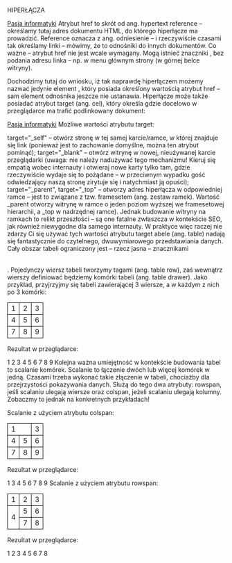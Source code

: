HIPERŁĄCZA

<a href="http://pasja-informatyki.pl">Pasja informatyki</a>
Atrybut href to skrót od ang. hypertext reference – określamy tutaj adres dokumentu HTML, do którego hiperłącze ma prowadzić. Reference oznacza z ang. odniesienie – i rzeczywiście czasami tak określamy linki – mówimy, że to odnośniki do innych dokumentów. Co ważne – atrybut href nie jest wcale wymagany. Mogą istnieć znaczniki <a>, bez podania adresu linka – np. w menu głównym strony (w górnej belce witryny).

Dochodzimy tutaj do wniosku, iż tak naprawdę hiperłączem możemy nazwać jedynie element <a>, który posiada określony wartością atrybut href – sam element <a> odnośnika jeszcze nie ustanawia. Hiperłącze może także posiadać atrybut target (ang. cel), który określa gdzie docelowo w przeglądarce ma trafić podlinkowany dokument:

<a href="http://pasja-informatyki.pl" target="_blank">Pasja informatyki</a>
Możliwe wartości atrybutu target:

target="_self" – otwórz stronę w tej samej karcie/ramce, w której znajduje się link (ponieważ jest to zachowanie domyślne, można ten atrybut pominąć);
target="_blank" – otwórz witrynę w nowej, nieużywanej karcie przeglądarki (uwaga: nie należy nadużywać tego mechanizmu! Kieruj się empatią wobec internauty i otwieraj nowe karty tylko tam, gdzie rzeczywiście wydaje się to pożądane – w przeciwnym wypadku gość odwiedzający naszą stronę zirytuje się i natychmiast ją opuści);
target="_parent", target="_top" – otworzy adres hiperłącza w odpowiedniej ramce – jest to związane z tzw. framesetem (ang. zestaw ramek). Wartość _parent otworzy witrynę w ramce o jeden poziom wyższej we framesetowej hierarchii, a _top w nadrzędnej ramce). Jednak budowanie witryny na ramkach to relikt przeszłości – są one fatalne zwłaszcza w kontekście SEO, jak również niewygodne dla samego internauty. W praktyce więc raczej nie zdarzy Ci się używać tych wartości atrybutu target
abele (ang. table) nadają się fantastycznie do czytelnego, dwuwymiarowego przedstawiania danych. Cały obszar tabeli ograniczony jest – rzecz jasna – znacznikami <table></table>. Pojedynczy wiersz tabeli tworzymy tagami <tr></tr> (ang. table row), zaś wewnątrz wierszy definiować będziemy komórki tabeli <td></td> (ang. table drawer). Jako przykład, przyjrzyjmy się tabeli zawierającej 3 wiersze, a w każdym z nich po 3 komórki:

 <style> td { border: 1px solid black; } </style>
 <!-- ustawienie czarnego obramowania komórek tabeli w CSS -->

 <table>
    <tr>
       <td>1</td> <td>2</td> <td>3</td>
    </tr>
    <tr>
       <td>4</td> <td>5</td> <td>6</td>
    </tr>
    <tr>
       <td>7</td> <td>8</td> <td>9</td>
    </tr>
 </table> 
Rezultat w przeglądarce:

1	2	3
4	5	6
7	8	9
Kolejna ważna umiejętność w kontekście budowania tabel to scalanie komórek. Scalanie to łączenie dwóch lub więcej komórek w jedną. Czasami trzeba wykonać takie złączenie w tabeli, chociażby dla przejrzystości pokazywania danych. Służą do tego dwa atrybuty: rowspan, jeśli scalaniu ulegają wiersze oraz colspan, jeżeli scalaniu ulegają kolumny. Zobaczmy to jednak na konkretnych przykładach!

Scalanie z użyciem atrybutu colspan:

 <style> td { border: 1px solid black; } </style>
 <!-- ustawienie czarnego obramowania komórek tabeli w CSS -->

 <table>
    <tr>
       <td colspan="2">1</td> <td>3</td>
    </tr>
    <tr>
       <td>4</td> <td>5</td> <td>6</td>
    </tr>
    <tr>
       <td>7</td> <td>8</td> <td>9</td>
    </tr>
 </table> 
Rezultat w przeglądarce:

1	3
4	5	6
7	8	9
Scalanie z użyciem atrybutu rowspan:

 <style> td { border: 1px solid black; } </style>
 <!-- ustawienie czarnego obramowania komórek tabeli w CSS -->

 <table>
    <tr>
       <td>1</td> <td>2</td> <td>3</td>
    </tr>
    <tr>
       <td rowspan="2">4</td> <td>5</td> <td>6</td>
    </tr>
    <tr>
       <td>7</td> <td>8</td>
    </tr>
 </table> 
Rezultat w przeglądarce:

1	2	3
4	5	6
    7   8

    
